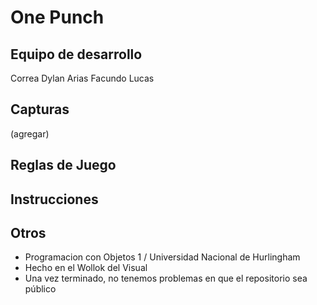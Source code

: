 # One Punch

## Equipo de desarrollo

Correa Dylan
Arias Facundo
Lucas 

## Capturas

(agregar)

## Reglas de Juego


## Instrucciones 


## Otros

- Programacion con Objetos 1 / Universidad Nacional de Hurlingham
- Hecho en el Wollok del Visual
- Una vez terminado, no tenemos problemas en que el repositorio sea público 
